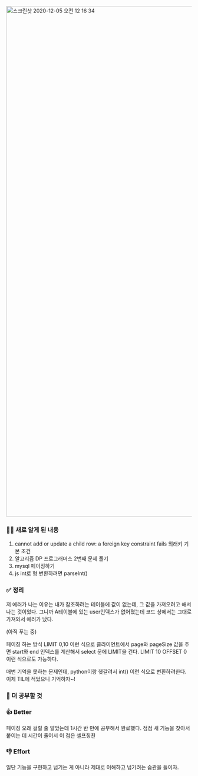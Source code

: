 <img width="1382" alt="스크린샷 2020-12-05 오전 12 16 34" src="https://user-images.githubusercontent.com/35520314/101180800-6228db00-368f-11eb-80af-f47cc56418ab.png">

### **👩‍💻 새로 알게 된 내용**

1. cannot add or update a child row: a foreign key constraint fails 
외래키 기본 조건 
2. 알고리즘 DP 프로그래머스 2번째 문제 풀기
3. mysql 페이징하기
4. js int로 형 변환하려면 parseInt()

### **✅ 정리**
저 에러가 나는 이유는 내가 참조하려는 테이블에 값이 없는데, 그 값을 가져오려고 해서 나는 것이었다. 그니까 A테이블에 있는 user인덱스가 없어졌는데 코드 상에서는 그대로 가져와서 에러가 났다.

(아직 푸는 중)

페이징 하는 방식 LIMIT 0,10 이런 식으로 클라이언트에서 page와 pageSize 값을 주면 start와 end 인덱스를 계산해서 select 문에 LIMIT을 건다. LIMIT 10 OFFSET 0 이런 식으로도 가능하다.

매번 기억을 못하는 문제인데, python이랑 헷갈려서 int() 이런 식으로 변환하려한다. 이제 TIL에 적었으니 기억하자~!
### 📖 더 공부할 것

### 👍 Better
페이징 오래 걸릴 줄 알았는데 1시간 반 만에  공부해서 완료했다. 
점점 새 기능을 찾아서 붙이는 데 시간이 줄어서 이 점은 셀프칭찬
### 👎 Effort
일단 기능을 구현하고 넘기는 게 아니라 제대로 이해하고 넘기려는 습관을 들이자.
